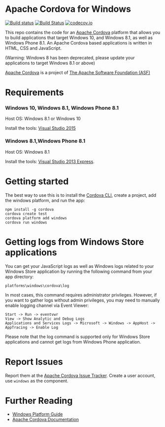 <!--
#
# Licensed to the Apache Software Foundation (ASF) under one
# or more contributor license agreements.  See the NOTICE file
# distributed with this work for additional information
# regarding copyright ownership.  The ASF licenses this file
# to you under the Apache License, Version 2.0 (the
# "License"); you may not use this file except in compliance
# with the License.  You may obtain a copy of the License at
#
# http://www.apache.org/licenses/LICENSE-2.0
#
# Unless required by applicable law or agreed to in writing,
# software distributed under the License is distributed on an
# "AS IS" BASIS, WITHOUT WARRANTIES OR CONDITIONS OF ANY
#  KIND, either express or implied.  See the License for the
# specific language governing permissions and limitations
# under the License.
#
-->

# Apache Cordova for Windows

[![Build status](https://ci.appveyor.com/api/projects/status/19h1fq0lyvwtei05/branch/master)](https://ci.appveyor.com/project/Humbedooh/cordova-windows/branch/master)
[![Build Status](https://travis-ci.org/apache/cordova-windows.svg?branch=master)](https://travis-ci.org/apache/cordova-windows)
[![codecov.io](https://codecov.io/github/apache/cordova-windows/coverage.svg?branch=master)](https://codecov.io/github/apache/cordova-windows?branch=master)

This repo contains the code for an [Apache Cordova](http://cordova.apache.org) platform that allows you to build applications that target Windows 10, and Windows 8.1, as well as Windows Phone 8.1. An Apache Cordova based applications is written in HTML, CSS and JavaScript.

(Warning: Windows 8 has been deprecated, please update your applications to target Windows 8.1 or above)

[Apache Cordova](http://cordova.apache.org) is a project of [The Apache Software Foundation (ASF)](http://apache.org)

# Requirements
### Windows 10, Windows 8.1, Windows Phone 8.1

Host OS: Windows 8.1 or Windows 10

Install the tools: [Visual Studio 2015](http://www.visualstudio.com/downloads)

### Windows 8.1,Windows Phone 8.1

Host OS: Windows 8.1

Install the tools: [Visual Studio 2013 Express](http://www.visualstudio.com/downloads/download-visual-studio-vs#d-express-windows-8).

# Getting started
The best way to use this is to install the [Cordova CLI](https://www.npmjs.com/package/cordova), create a project, add the windows platform, and run the app:

	npm install -g cordova
	cordova create test
	cordova platform add windows
	cordova run windows

# Getting logs from Windows Store applications
You can get your JavaScript logs as well as Windows logs related to your Windows Store application by running the following command from your app directory:

	platforms\windows\cordova\log

In most cases, this command requires administrator privileges. However, if you want to gather logs without admin privileges, you may need to manually enable logging channel via Event Viewer:

	Start -> Run -> eventvwr
	View -> Show Analytic and Debug Logs
	Applications and Services Logs -> Microsoft -> Windows -> AppHost -> AppTracing -> Enable Log

Please note that the log command is supported only for Windows Store applications and cannot get logs from Windows Phone application.

# Report Issues
Report them at the [Apache Cordova Issue Tracker](https://issues.apache.org/jira/browse/CB). Create a user account, use `windows` as the component.

# Further Reading
- [Windows Platform Guide](http://cordova.apache.org/docs/en/edge/guide_platforms_win8_index.md.html#Windows%208%20Platform%20Guide)
- [Apache Cordova Documentation](http://docs.cordova.io)
